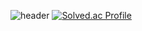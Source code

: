 ![header](https://capsule-render.vercel.app/api?type=waving&height=170&color=gradient&customColorList=1&text=Dong-gyun%20Kook&reversal=true&fontColor=FFFFFF&fontSize=65&animation=fadeIn&fontAlign=67&fontAlignY=30&desc=💻%20🇰🇷&descSize=40&descAlignY=20&descAlign=8&stroke=000000&strokeWidth=0)
[![Solved.ac Profile](http://mazassumnida.wtf/api/v2/generate_badge?boj=kookjd7759)](https://solved.ac/kookjd7759/)

